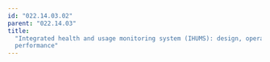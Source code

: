 ```yaml
---
id: "022.14.03.02"
parent: "022.14.03"
title:
  "Integrated health and usage monitoring system (IHUMS): design, operation,
  performance"
---
```

